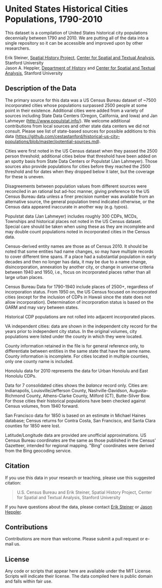 # United States Historical Cities Populations, 1790-2010

This dataset is a compilation of United States historical city populations decennially between 1790 and 2010. We are putting all of the data into a single repository so it can be accessible and improved upon by other researchers.

Erik Steiner, [Spatial History Project][], [Center for Spatial and Textual Analysis][], Stanford University  
Jason A. Heppler, [Department of History][] and [Center for Spatial and Textual Analysis][], Stanford University

## Description of the Data

The primary source for this data was a US Census Bureau dataset of ~7500 incorporated cities whose populations surpassed 2500 people at some point in their existence. Additional cities were added from a variety of sources including State Data Centers (Oregon, California, and Iowa) and Jan Lahmeyer (http://www.populstat.info/). We welcome additional contributions from local sources and other state data centers we did not consult. Please see list of state-based sources for possible additions to this data (https://github.com/cestastanford/historical-us-city-populations/blob/master/potential-sources.md).

Cities were first noted in the US Census dataset when they passed the 2500 person threshold; additional cities below that threshold have been added on an spotty basis from State Data Centers or Populstat (Jan Lahmeyer). Those sources also provide populations for cities before they reached the 2500 threshold and for dates when they dropped below it later, but the coverage for these is uneven.

Disagreements between population values from different sources were reconciled in an rational but ad-hoc manner, giving preference to the US Census Bureau data unless a finer precision number was available from an alternative source, the general population trend indicated otherwise, or the Census data appeared inaccurate in another way (e.g. typos).

Populstat data (Jan Lahmeyer) includes roughly 300 CDPs, MCDs, Townships and historical places not noted in the US Census dataset. Special care should be taken when using these as they are incomplete and may double count populations noted in incorporated cities in the Census data.

Census-derived entity names are those as of Census 2010.   It should be noted that some entities had name changes, so may have multiple records to cover different time spans.  If a place had a substantial population in early decades and then no longer has data, it may be due to a name change, disincorporation, annexation by another city, or change in universe criteria between 1940 and 1950, i.e., focus on incorporated places rather than all large urban places.

Census Bureau Data for 1790-1940 include places of 2500+, regardless of incorporation status.  From 1950 on, the US Census focused on incorporated cities (except for the inclusion of CDPs in Hawaii since the state does not allow incorporation). Determination of incorporation status is based on the GARM and may vary between states.

Historical CDP populations are not rolled into adjacent incorporated places.  

VA independent cities:  data are shown in the independent city record for the years prior to independent city status.  In the original volumes, city populations were listed under the county in which they were located.

County information retained in the file is for general reference only, to differentiate between entities in the same state that have the same name.  County information is incomplete.  For cities located in multiple counties, only one county name is included.

Honolulu data for 2010 represents the data for Urban Honolulu and East Honolulu CDPs.  

Data for 7 consolidated cities shows the *balance* record only.  Cities are:   Indianapolis, Louisville/Jefferson County, Nashville-Davidson, Augusta-Richmond County, Athens-Clarke County, Milford (CT), Butte-Silver Bow. For those cities their historical populations have been checked against Census volumes, from 1940 forward.

San Francisco data for 1850 is based on an estimate in Michael Haines database; Census returns for Contra Costa, San Francisco, and Santa Clara counties for 1850 were lost. 

Latitude/Longitude data are provided are unofficial approximations. US Census Bureau coordinates are the same as those published in the Census' Gazetteer, intended for regional mapping. "Bing" coordinates were derived from the Bing geocoding service.

## Citation

If you use this data in your research or teaching, please use this suggested citation:

> U.S. Census Bureau and Erik Steiner, Spatial History Project, Center for Spatial and Textual Analysis, Stanford University

If you have questions about the data, please contact [Erik Steiner][] or [Jason Heppler][].

## Contributions

Contributions are more than welcome. Please submit a pull request or e-mail us.

## License

Any code or scripts that appear here are available under the MIT License. Scripts will indicate their license. The data compiled here is public domain and falls within fair use. 

  [Spatial History Project]: http://spatialhistory.stanford.edu
  [Center for Spatial and Textual Analysis]: http://cesta.stanford.edu
  [Department of History]: http://history.stanford.edu
  [Erik Steiner]: mailto:ebs110@stanford.edu
  [Jason Heppler]: mailto:jheppler@stanford.edu
